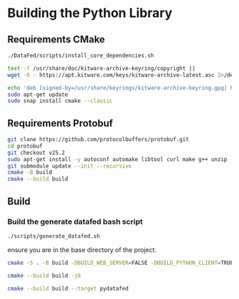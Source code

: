 # Building the Python Library

## Requirements CMake

```bash
./DataFed/scripts/install_core_dependencies.sh
```

```bash
test -f /usr/share/doc/kitware-archive-keyring/copyright ||
wget -O - https://apt.kitware.com/keys/kitware-archive-latest.asc 2>/dev/null | gpg --dearmor - | sudo tee /usr/share/keyrings/kitware-archive-keyring.gpg >/dev/null
```

```bash
echo 'deb [signed-by=/usr/share/keyrings/kitware-archive-keyring.gpg] https://apt.kitware.com/ubuntu/ jammy main' | sudo tee /etc/apt/sources.list.d/kitware.list >/dev/null
sudo apt-get update
sudo snap install cmake --classic
```

## Requirements Protobuf

```bash
git clone https://github.com/protocolbuffers/protobuf.git
cd protobuf
git checkout v25.2
sudo apt-get install -y autoconf automake libtool curl make g++ unzip
git submodule update --init --recursive
cmake -B build
cmake --build build
```

## Build

### Build the generate datafed bash script

```bash
./scripts/generate_datafed.sh
```

ensure you are in the base directory of the project.

```bash
cmake -S . -B build -DBUILD_WEB_SERVER=FALSE -DBUILD_PYTHON_CLIENT=TRUE -DBUILD_COMMON=FALSE -DBUILD_FOXX=FALSE -DBUILD_CORE_SERVER=FALSE
```

```bash
cmake --build build -j8
```

```bash
cmake --build build --target pydatafed
```